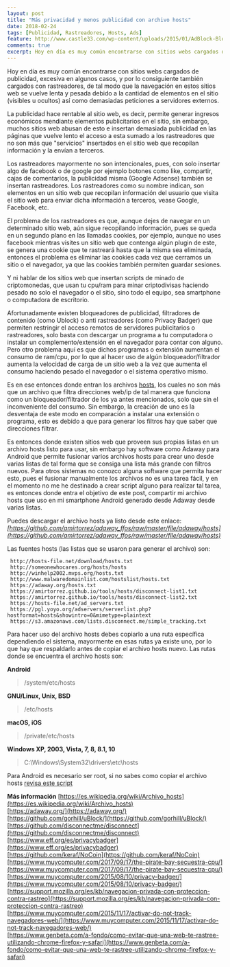 ```yaml
---
layout: post
title: "Más privacidad y menos publicidad con archivo hosts"
date: 2018-02-24
tags: [Publicidad, Rastreadores, Hosts, Ads]
feature: http://www.castle33.com/wp-content/uploads/2015/01/AdBlock-Blog-.jpg
comments: true
excerpt: Hoy en día es muy común encontrarse con sitios webs cargados de publicidad, excesiva en algunos casos, y por lo consiguiente también cargados con rastreadores...
---
```


Hoy en día es muy común encontrarse con sitios webs cargados de publicidad, excesiva en algunos casos, y por lo consiguiente también cargados con rastreadores, de tal modo que la navegación en estos sitios web se vuelve lenta y pesada debido a la cantidad de elementos en el sitio (visibles u ocultos) así como demasiadas peticiones a servidores externos.

La publicidad hace rentable al sitio web, es decir, permite generar ingresos económicos mendiante elementos publicitarios en el sitio, sin embargo, muchos sitios web abusan de esto e insertan demasiada publicidad en las páginas que vuelve lento el acceso a esta sumado a los rastreadores que no son más que "servicios" insertados en el sitio web que recopilan información y la envían a terceros.

Los rastreadores mayormente no son intencionales, pues, con solo insertar algo de facebook o de google por ejemplo botones como like, compartir, cajas de comentarios, la publicidad misma (Google Adsense) también se insertan rastreadores. Los rastreadores como su nombre indican, son elementos en un sitio web que recopilan información del usuario que visita el sitio web para enviar dicha información a terceros, vease Google, Facebook, etc.

El problema de los rastreadores es que, aunque dejes de navegar en un determinado sitio web, aún sigue recopilando información, pues se queda en un segundo plano en las llamadas cookies, por ejemplo, aunque no uses facebook mientras visites un sitio web que contenga algún plugin de este, se genera una cookie que te rastreará hasta que la misma sea eliminada, entonces el problema es eliminar las cookies cada vez que cerramos un sitio o el navegador, ya que las cookies también permiten guardar sesiones.

Y ni hablar de los sitios web que insertan scripts de minado de criptomonedas, que usan tu cpu/ram para minar criptodivisas haciendo pesado no solo el navegador o el sitio, sino todo el equipo, sea smartphone o computadora de escritorio.

Afortunadamente existen bloqueadores de publicidad, filtradores de contenido (como Ublock) o anti rastreadores (como Privacy Badger) que permiten restringir el acceso remotos de servidores publicitarios o rastreadores, solo basta con descargar un programa a tu computadora o instalar un complemento/extensión en el navegador para contar con alguno. Pero otro problema aquí es que dichos programas o extensión aumentan el consumo de ram/cpu, por lo que al hacer uso de algún bloqueador/filtrador aumenta la velocidad de carga de un sitio web a la vez que aumenta el consumo haciendo pesado el navegador o el sistema operativo mismo.

Es en ese entonces donde entran los archivos [hosts](https://es.wikipedia.org/wiki/Archivo_hosts), los cuales no son más que un archivo que filtra direcciones web/ip de tal manera que funciona como un bloqueador/filtrador de los ya antes mencionados, solo que sin el inconveniente del consumo. Sin embargo, la creación de uno es la desventaja de este modo en comparación a instalar una extensión o programa, esto es debido a que para generar los filtros hay que saber que direcciones filtrar.

Es entonces donde existen sitios web que proveen sus propias listas en un archivo hosts listo para usar, sin embargo hay software como Adaway para Android que permite fusionar varios archivos hosts para crear uno desde varias listas de tal forma que se consiga una lista más grande con filtros nuevos. Para otros sistemas no conozco alguna software que permita hacer esto, pues el fusionar manualmente los archivos no es una tarea fácil, y en el momento no me he destinado a crear script alguno para realizar tal tarea, es entonces donde entra el objetivo de este post, compartir mi archivo hosts que uso en mi smartphone Android generado desde Adaway desde varias listas.

Puedes descargar el archivo hosts ya listo desde este enlace:
<em>[https://github.com/amirtorrez/adaway_ffos/raw/master/file/adaway/hosts](https://github.com/amirtorrez/adaway_ffos/raw/master/file/adaway/hosts)</em>

Las fuentes hosts (las listas que se usaron para generar el archivo) son:
~~~
 http://hosts-file.net/download/hosts.txt
 http://someonewhocares.org/hosts/hosts
 http://winhelp2002.mvps.org/hosts.txt
 http://www.malwaredomainlist.com/hostslist/hosts.txt
 https://adaway.org/hosts.txt
 https://amirtorrez.github.io/tools/hosts/disconnect-list1.txt
 https://amirtorrez.github.io/tools/hosts/disconnect-list2.txt
 https://hosts-file.net/ad_servers.txt
 https://pgl.yoyo.org/adservers/serverlist.php?hostformat=hosts&showintro=0&mimetype=plaintext
 https://s3.amazonaws.com/lists.disconnect.me/simple_tracking.txt
~~~

Para hacer uso del archivo hosts debes copiarlo a una ruta específica dependiendo el sistema, mayormente en esas rutas ya existe uno, por lo que hay que respaldarlo antes de copiar el archivo hosts nuevo. Las rutas donde se encuentra el archivo hosts son:

**Android**
> /system/etc/hosts

**GNU/Linux, Unix, BSD**
> /etc/hosts

**macOS, iOS**
> /private/etc/hosts

**Windows XP, 2003, Vista, 7, 8, 8.1, 10**
> C:\Windows\System32\drivers\etc\hosts

Para Android es necesario ser root, si no sabes como copiar el archivo hosts [revisa este script](https://github.com/amirtorrez/adaway_ffos/)


**Más información**
[https://es.wikipedia.org/wiki/Archivo_hosts](https://es.wikipedia.org/wiki/Archivo_hosts)<br>
[https://adaway.org/](https://adaway.org/)<br>
[https://github.com/gorhill/uBlock/](https://github.com/gorhill/uBlock/)<br>
[https://github.com/disconnectme/disconnect](https://github.com/disconnectme/disconnect)<br>
[https://www.eff.org/es/privacybadger](https://www.eff.org/es/privacybadger)<br>
[https://github.com/keraf/NoCoin](https://github.com/keraf/NoCoin)<br>
[https://www.muycomputer.com/2017/09/17/the-pirate-bay-secuestra-cpu/](https://www.muycomputer.com/2017/09/17/the-pirate-bay-secuestra-cpu/)<br>
[https://www.muycomputer.com/2015/08/10/privacy-badger/](https://www.muycomputer.com/2015/08/10/privacy-badger/)<br>
[https://support.mozilla.org/es/kb/navegacion-privada-con-proteccion-contra-rastreo](https://support.mozilla.org/es/kb/navegacion-privada-con-proteccion-contra-rastreo)<br>
[https://www.muycomputer.com/2015/11/17/activar-do-not-track-navegadores-web/](https://www.muycomputer.com/2015/11/17/activar-do-not-track-navegadores-web/)<br>
[https://www.genbeta.com/a-fondo/como-evitar-que-una-web-te-rastree-utilizando-chrome-firefox-y-safari](https://www.genbeta.com/a-fondo/como-evitar-que-una-web-te-rastree-utilizando-chrome-firefox-y-safari)
